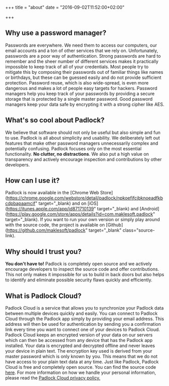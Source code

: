 +++
title = "about"
date = "2016-09-02T11:52:00+02:00"

+++

## Why use a password manager?

Passwords are everywhere. We need them to access our computers, our email accounts and a ton of other services that we rely on. Unfortunately, passwords are a poor way of authentication. Strong passwords are hard to remember and the sheer number of different services makes it practically impossible to keep track of all of your credentials. Most people try to mitigate this by composing their passwords out of familiar things like names or birthdays, but these can be guessed easily and do not provide sufficient protection. Password reuse, which is also wide-spread, is even more dangerous and makes a lot of people easy targets for hackers. Password managers help you keep track of your passwords by providing a secure storage that is protected by a single master password. Good password managers keep your data safe by encrypting it with a strong cipher like AES.

## What's so cool about Padlock?

We believe that software should not only be useful but also simple and fun to use. Padlock is all about simplicity and usability. We deliberately left out features that make other password managers unnecessarily complex and potentially confusing. Padlock focuses only on the most essential functionality. **No clutter, no distractions**. We also put a high value on transparency and actively encourage inspection and contributions by other developers.

## How can I use it?

Padlock is now available in the [Chrome Web Store](https://chrome.google.com/webstore/detail/padlock/npkoefjfcjbknoeadfkbcdpbapaamcif" target="_blank) and on [iOS](https://itunes.apple.com/app/id871710139" target="_blank) and [Android](https://play.google.com/store/apps/details?id=com.maklesoft.padlock" target="_blank). If you want to run your own version or simply play around with the source code, the project is available on [Github](https://github.com/maklesoft/padlock" target="_blank" class="source-link).

## Why should I trust you?

**You don't have to!** Padlock is completely open source and we actively encourage developers to inspect the source code and offer contributions. This not only makes it impossible for us to build in back doors but also helps to identify and eliminate possible security flaws quickly and efficiently.

## What is Padlock Cloud?

Padlock Cloud is a service that allows you to synchronize your Padlock data between multiple devices quickly and easily. You can connect to Padlock Cloud through the Padlock app simply by providing your email address. This address will then be used for authentication by sending you a confirmation link every time you want to connect one of your devices to Padlock Cloud. Padlock Cloud keeps an encrypted version of your data on our servers which can then be accessed from any device that has the Padlock app installed. Your data is encrypted and decrypted offline and never leaves your device in plain text. The encryption key used is derived from your master password which is only known by you. This means that we do not have access to your plain text data at any time. Just like Padlock, Padlock Cloud is free and completely open source. You can find the source code [here](https://github.com/maklesoft/padlock-cloud). For more information on how we handle your personal information, please read the [Padlock Cloud privacy policy.](privacy.html)


